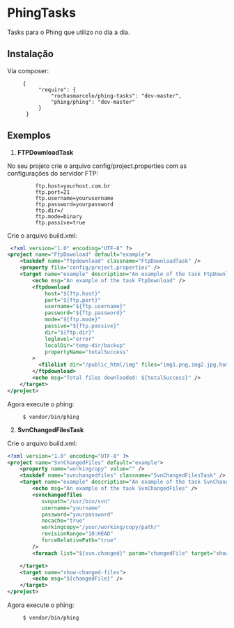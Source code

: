 PhingTasks
==========

Tasks para o Phing que utilizo no dia a dia.

Instalação
------------
Via composer:

         {
              "require": {
                  "rochasmarcelo/phing-tasks": "dev-master",
                  "phing/phing": "dev-master"
              }
          }

Exemplos
------------
 1. **FTPDownloadTask**

No seu projeto crie o arquivo config/project.properties com as configurações do servidor FTP:
``` 
         ftp.host=yourhost.com.br
         ftp.port=21
         ftp.username=yourusername
         ftp.password=yourpassword
         ftp.dir=/
         ftp.mode=binary
         ftp.passive=true
``` 
Crie o arquivo build.xml:

```xml
 <?xml version="1.0" encoding="UTF-8" ?>
<project name="FtpDownload" default="example">
    <taskdef name="ftpdownload" classname="FtpDownloadTask" />
    <property file="config/project.properties" />
    <target name="example" description="An example of the task FtpDownload">
        <echo msg="An example of the task FtpDownload" />
        <ftpdownload
            host="${ftp.host}"
            port="${ftp.port}"
            username="${ftp.username}"
            password="${ftp.password}"
            mode="${ftp.mode}"
            passive="${ftp.passive}"
            dir="${ftp.dir}"
            loglevel="error"
            localDir="temp-dir/backup"
            propertyName="totalSuccess"
        >
          <filelist dir="/public_html/img" files="img1.png,img2.jpg,home.png" />
        </ftpdownload>
        <echo msg="Total files downloaded: ${totalSuccess}" />
    </target>
</project>
```

Agora execute o phing: 

         $ vendor/bin/phing

2. **SvnChangedFilesTask**

Crie o arquivo build.xml:


```xml
<?xml version="1.0" encoding="UTF-8" ?>
<project name="SvnChangedFiles" default="example">
    <property name="workingcopy" value="" />
    <taskdef name="svnchangedfiles" classname="SvnChangedFilesTask" />
    <target name="example" description="An example of the task SvnChangedFiles">
        <echo msg="An example of the task SvnChangedFiles" />
        <svnchangedfiles
           svnpath="/usr/bin/svn"
           username="yourname"
           password="yourpassword"
           nocache="true"
           workingcopy="/your/working/copy/path/"
           revisionRange="10:HEAD"
           forceRelativePath="true"
        />
        <foreach list="${svn.changed}" param="changedFile" target="show-changed-files" />

    </target>
    <target name="show-changed-files">
        <echo msg="${changedFile}" />
    </target>
</project>
```

Agora execute o phing:

         $ vendor/bin/phing
